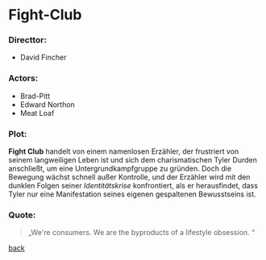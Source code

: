 # Fight-Club

### Directtor: 
- David Fincher

### Actors:
- Brad-Pitt
- Edward Northon
- Meat Loaf

### Plot:
**Fight Club** handelt von einem namenlosen Erzähler, der frustriert von seinem langweiligen Leben ist und sich dem charismatischen Tyler Durden anschließt, um eine Untergrundkampfgruppe zu gründen. Doch die Bewegung wächst schnell außer Kontrolle, und der Erzähler wird mit den dunklen Folgen seiner *Identitätskrise* konfrontiert, als er herausfindet, dass Tyler nur eine Manifestation seines eigenen gespaltenen Bewusstseins ist.

### Quote:
>„We're consumers. We are the byproducts of a lifestyle obsession. “

[back](../inhalt.md)
